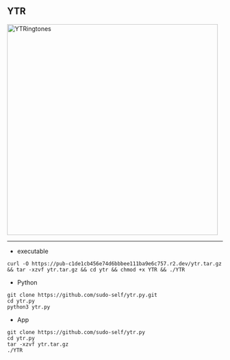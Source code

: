 ## YTR
<img width="492" alt="YTRingtones" src="https://github.com/user-attachments/assets/dd79c7df-c64e-4bbd-829e-2aa787ef9fec"><hr>


- executable

```
curl -O https://pub-c1de1cb456e74d6bbbee111ba9e6c757.r2.dev/ytr.tar.gz && tar -xzvf ytr.tar.gz && cd ytr && chmod +x YTR && ./YTR
```

- Python

```
git clone https://github.com/sudo-self/ytr.py.git
cd ytr.py
python3 ytr.py
```

- App

```
git clone https://github.com/sudo-self/ytr.py
cd ytr.py
tar -xzvf ytr.tar.gz
./YTR
```


